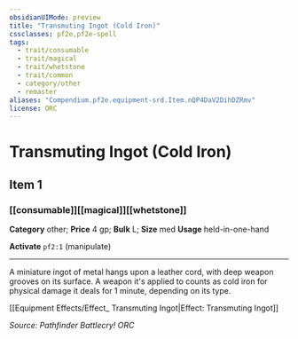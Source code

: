 ```yaml
---
obsidianUIMode: preview
title: "Transmuting Ingot (Cold Iron)"
cssclasses: pf2e,pf2e-spell
tags:
  - trait/consumable
  - trait/magical
  - trait/whetstone
  - trait/common
  - category/other
  - remaster
aliases: "Compendium.pf2e.equipment-srd.Item.nQP4DaV2DihDZRmv"
license: ORC
---
```

# Transmuting Ingot (Cold Iron)
## Item 1
### [[consumable]][[magical]][[whetstone]]

**Category** other; 
**Price** 4 gp; 
**Bulk** L; **Size** med
**Usage** held-in-one-hand

**Activate** `pf2:1` (manipulate)

* * *

A miniature ingot of metal hangs upon a leather cord, with deep weapon grooves on its surface. A weapon it's applied to counts as cold iron for physical damage it deals for 1 minute, depending on its type.

[[Equipment Effects/Effect_ Transmuting Ingot|Effect: Transmuting Ingot]]

*Source: Pathfinder Battlecry!*
*ORC*